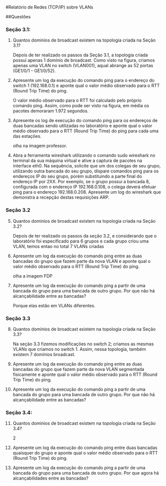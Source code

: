 #Relatório de Redes (TCP/IP) sobre VLANs

##Questões

### Seção 3.1:

1. Quantos domínios de broadcast existem na topologia criada na Seção 3.1?
	
	Depois de ter realizado os passos da Seção 3.1, a topologia criada possui apenas 1 domínio de broadcast. Como visto na figura, criamos apenas uma VLAN no switch (VLAN001), aqual abrange as 52 portas (GE1/0/1 - GE1/0/52).


2. Apresente um log da execução do comando ping para o endereço do switch 1 (192.168.0.1) e aponte qual o valor médio observado para o RTT (Round Trip Time) do ping.
	
	O valor médio  observado para o RTT foi calculado pelo próprio comando ping. Assim, como pode ser visto na figura, em média os pacotes demoraram 1.972 segundos.


3. Apresente os log de execução do comando ping para os endereços de duas bancadas sendo utilizadas no laboratório e aponte qual o valor médio observado para o RTT (Round Trip Time) do ping para cada uma das estações.
	
	olha na imagem professor.


4. Abra a ferramenta wireshark utilizando o comando sudo wireshark no
terminal da sua máquina virtual e ative a captura de pacotes na interface eth0. Na sequência, solicite que um dos colegas de seu grupo, utilizando outra bancada do seu grupo, dispare comandos ping para os endereços IP do seu grupo, porém substituindo a parte final do endereço IP por 2XX. Por exemplo, se o grupo possui a bancada 8, configurada com o endereço IP 192.168.0.108, o colega deverá efetuar
ping para o endereço 192.168.0.208. Apresente um log do wireshark que
demonstra a recepção destas requisições ARP.





### Seção 3.2

5. Quantos domínios de broadcast existem na topologia criada na Seção 3.2?
	
	Depois de ter realizado os passos da seção 3.2, e considerando que o laboratório foi especificado para 6 grupos e cada grupo criou uma VLAN, temos entao no total 7 VLANs criadas

6. Apresente um log da execução do comando ping entre as duas bancadas do grupo que fazem parte da nova VLAN e aponte qual o valor médio observado para o RTT (Round Trip Time) do ping.
	
	olha a imagem FDP



7. Apresente um log da execução do comando ping a partir de uma bancada do grupo para uma bancada de outro grupo. Por que não há alcançabilidade entre as bancadas?
	
	Porque elas estão em VLANs diferentes.



### Seção 3.3

8. Quantos domínios de broadcast existem na topologia criada na Seção 3.3?
	
	Na seção 3.3 fizemos modificações no switch 2; criamos as mesmas VLANs que criamos no switch 1. Assim, nessa topologia, também existem 7 domínios broadcast.


9. Apresente um log da execução do comando ping entre as duas bancadas do grupo que fazem parte da nova VLAN segmentada fisicamente e aponte qual o valor médio observado para o RTT (Round Trip Time) do ping.


10. Apresente um log da execução do comando ping a partir de uma bancada do grupo para uma bancada de outro grupo. Por que não há alcançabilidade entre as bancadas?

### Seção 3.4:

11. Quantos domínios de broadcast existem na topologia criada na Seção 3.4?
	
	2

12. Apresente um log da execução do comando ping entre duas bancadas quaisquer do grupo e aponte qual o valor médio observado para o RTT (Round Trip Time) do ping.


13. Apresente um log da execução do comando ping a partir de uma bancada do grupo para uma bancada de outro grupo. Por que agora há alcançabilidades entre as bancadas?



